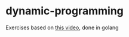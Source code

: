 # dynamic-programming

Exercises based on [this video](https://www.youtube.com/watch?v=oBt53YbR9Kk), done in golang
